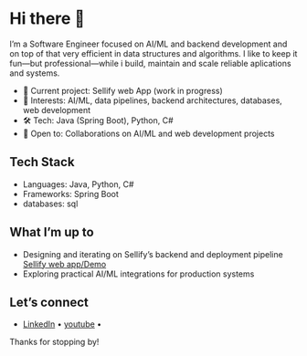 # Hi there 👋

I’m a Software Engineer focused on AI/ML and backend development and on top of that very efficient in data structures and algorithms. I like to keep it fun—but professional—while i build, maintain and scale reliable aplications and systems.

- 🔭 Current project: Sellify web App (work in progress)
- 🔬 Interests: AI/ML, data pipelines, backend architectures, databases, web development 
- 🛠️ Tech: Java (Spring Boot), Python, C#
- 🤝 Open to: Collaborations on AI/ML and web development projects

## Tech Stack
- Languages: Java, Python, C#
- Frameworks: Spring Boot
- databases: sql

## What I’m up to
- Designing and iterating on Sellify’s backend and deployment pipeline [Sellify web app/Demo](#)
- Exploring practical AI/ML integrations for production systems

## Let’s connect
- [LinkedIn](https://www.linkedin.com/in/mustafa-kavuma-077a46326/) • [youtube](https://www.youtube.com/@Mustafa_Kavuma) • 

Thanks for stopping by!
<!--
**Mustaf-hub/Mustaf-hub** is a ✨ _special_ ✨ repository because its `README.md` (this file) appears on your GitHub profile.

Here are some ideas to get you started:

- 🔭 I’m currently working on ...
- 🌱 I’m currently learning ...
- 👯 I’m looking to collaborate on ...
- 🤔 I’m looking for help with ...
- 💬 Ask me about ...
- 📫 How to reach me: ...
- 😄 Pronouns: ...
- ⚡ Fun fact: ...
-->

